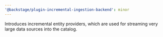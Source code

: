 ```yaml
---
'@backstage/plugin-incremental-ingestion-backend': minor
---
```


Introduces incremental entity providers, which are used for streaming very large data sources into the catalog.
